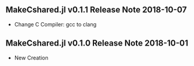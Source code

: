 
## MakeCshared.jl v0.1.1 Release Note 2018-10-07
* Change C Compiler: gcc to clang

## MakeCshared.jl v0.1.0 Release Note 2018-10-01
* New Creation

